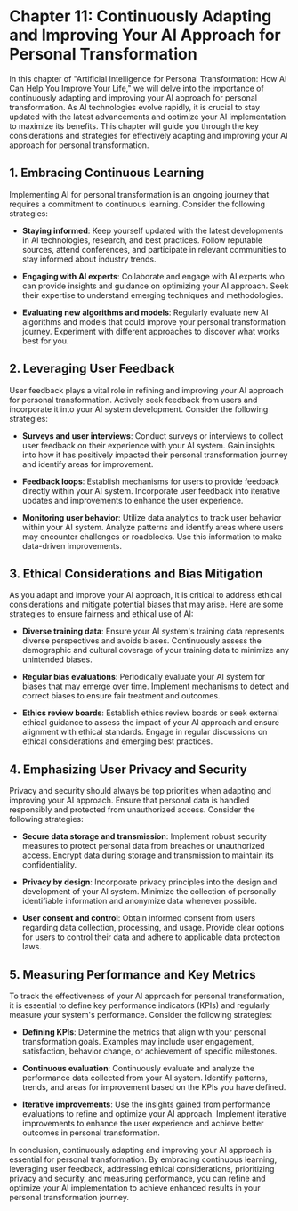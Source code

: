 Chapter 11: Continuously Adapting and Improving Your AI Approach for Personal Transformation
============================================================================================

In this chapter of "Artificial Intelligence for Personal Transformation: How AI Can Help You Improve Your Life," we will delve into the importance of continuously adapting and improving your AI approach for personal transformation. As AI technologies evolve rapidly, it is crucial to stay updated with the latest advancements and optimize your AI implementation to maximize its benefits. This chapter will guide you through the key considerations and strategies for effectively adapting and improving your AI approach for personal transformation.

**1. Embracing Continuous Learning**
------------------------------------

Implementing AI for personal transformation is an ongoing journey that requires a commitment to continuous learning. Consider the following strategies:

* **Staying informed**: Keep yourself updated with the latest developments in AI technologies, research, and best practices. Follow reputable sources, attend conferences, and participate in relevant communities to stay informed about industry trends.

* **Engaging with AI experts**: Collaborate and engage with AI experts who can provide insights and guidance on optimizing your AI approach. Seek their expertise to understand emerging techniques and methodologies.

* **Evaluating new algorithms and models**: Regularly evaluate new AI algorithms and models that could improve your personal transformation journey. Experiment with different approaches to discover what works best for you.

**2. Leveraging User Feedback**
-------------------------------

User feedback plays a vital role in refining and improving your AI approach for personal transformation. Actively seek feedback from users and incorporate it into your AI system development. Consider the following strategies:

* **Surveys and user interviews**: Conduct surveys or interviews to collect user feedback on their experience with your AI system. Gain insights into how it has positively impacted their personal transformation journey and identify areas for improvement.

* **Feedback loops**: Establish mechanisms for users to provide feedback directly within your AI system. Incorporate user feedback into iterative updates and improvements to enhance the user experience.

* **Monitoring user behavior**: Utilize data analytics to track user behavior within your AI system. Analyze patterns and identify areas where users may encounter challenges or roadblocks. Use this information to make data-driven improvements.

**3. Ethical Considerations and Bias Mitigation**
-------------------------------------------------

As you adapt and improve your AI approach, it is critical to address ethical considerations and mitigate potential biases that may arise. Here are some strategies to ensure fairness and ethical use of AI:

* **Diverse training data**: Ensure your AI system's training data represents diverse perspectives and avoids biases. Continuously assess the demographic and cultural coverage of your training data to minimize any unintended biases.

* **Regular bias evaluations**: Periodically evaluate your AI system for biases that may emerge over time. Implement mechanisms to detect and correct biases to ensure fair treatment and outcomes.

* **Ethics review boards**: Establish ethics review boards or seek external ethical guidance to assess the impact of your AI approach and ensure alignment with ethical standards. Engage in regular discussions on ethical considerations and emerging best practices.

**4. Emphasizing User Privacy and Security**
--------------------------------------------

Privacy and security should always be top priorities when adapting and improving your AI approach. Ensure that personal data is handled responsibly and protected from unauthorized access. Consider the following strategies:

* **Secure data storage and transmission**: Implement robust security measures to protect personal data from breaches or unauthorized access. Encrypt data during storage and transmission to maintain its confidentiality.

* **Privacy by design**: Incorporate privacy principles into the design and development of your AI system. Minimize the collection of personally identifiable information and anonymize data whenever possible.

* **User consent and control**: Obtain informed consent from users regarding data collection, processing, and usage. Provide clear options for users to control their data and adhere to applicable data protection laws.

**5. Measuring Performance and Key Metrics**
--------------------------------------------

To track the effectiveness of your AI approach for personal transformation, it is essential to define key performance indicators (KPIs) and regularly measure your system's performance. Consider the following strategies:

* **Defining KPIs**: Determine the metrics that align with your personal transformation goals. Examples may include user engagement, satisfaction, behavior change, or achievement of specific milestones.

* **Continuous evaluation**: Continuously evaluate and analyze the performance data collected from your AI system. Identify patterns, trends, and areas for improvement based on the KPIs you have defined.

* **Iterative improvements**: Use the insights gained from performance evaluations to refine and optimize your AI approach. Implement iterative improvements to enhance the user experience and achieve better outcomes in personal transformation.

In conclusion, continuously adapting and improving your AI approach is essential for personal transformation. By embracing continuous learning, leveraging user feedback, addressing ethical considerations, prioritizing privacy and security, and measuring performance, you can refine and optimize your AI implementation to achieve enhanced results in your personal transformation journey.

